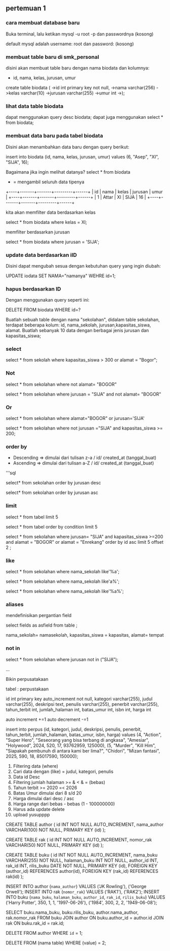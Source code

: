 ## pertemuan 1

### cara membuat database baru

Buka terminal, lalu ketikan mysql -u root -p dan passwordnya (kosong)

default mysql adalah username: root dan password: (kosong)

### membuat table baru di smk_personal

disini akan membuat table baru dengan nama biodata dan kolumnya:
- id, nama, kelas, jurusan, umur

create table biodata (
->id int primary key not null,
->nama varchar(256)
->kelas varchar(10)
->jurusan varchar(255)
->umur int
->);

### lihat data table biodata

dapat menggunakan query desc biodata;
dapat juga menggunakan select * from  biodata;

### membuat data baru pada tabel biodata

Disini akan menambahkan data baru dengan query berikut:

insert into biodata (id, nama, kelas, jurusan, umur) values (6, "Asep", "XI", "SIJA", 16);

Bagaimana jika ingin melihat datanya? select *  from biodata

* = mengambil seluruh data tipenya

                                                    
+----+-------+-------+---------+------+
| id | nama  | kelas | jurusan | umur |
+----+-------+-------+---------+------+
|  1 | Attar | XI    | SIJA    |   16 |
+----+-------+-------+---------+------+

kita akan memfilter data berdasarkan kelas

select * from biodata where kelas = XI;

memfilter berdasarkan jurusan 

select * from biodata where jurusan = 'SIJA';

### update data berdasarkan iID

Disini dapat mengubah sesua dengan kebutuhan query yang ingin diubah:

UPDATE iodata SET NAMA="namanya" WEHRE id=1;

### hapus berdasarkan ID

Dengan menggunakan query seperti ini:

DELETE FROM biodata WHERE id=?

Buatlah sebuah table dengan nama "sekolahan", didalam table sekolahan, terdapat beberapa kolum: id, nama_sekolah, jurusan,kapasitas_siswa, alamat. Buatlah sebanyak 10 data dengan berbagai jenis jurusan dan kapasitas_siswa;


### select

select * from sekolah
where kapasitas_siswa > 300 or alamat = "Bogor";

### Not 
select * from sekolahan where not alamat= "BOGOR"

select * from sekolahan where jurusan = "SIJA" and not alamat= "BOGOR"

### Or

select * from sekolahan where alamat="BOGOR" or jurusan='SIJA'

select * from sekolahan where not jurusan ="SIJA" and kapasitas_siswa >= 200;

### order by

- Descending => dimulai dari tulisan z-a / id/ created_at (tanggal_buat)
- Ascending => dimulai dari tulisan a-Z / id/ created_at (tanggal_buat)

'''sql

<!-- mengambil jurusan dari z-a -->
select* from sekolahan order by jurusan desc
<!-- mengambil jurusan dari a-z -->
select* from sekolahan order by jurusan asc

### limit 

<!-- membatasi jumlah data -->
select * from tabel limit 5 

<!-- membatasi jumlah data dengan desc/asc -->
select * from tabel order by condition limit 5

select * from sekolahan where jurusan= "SIJA" and kapasitas_siswa >=200 and alamat = "BOGOR" or alamat = "Enrekang" order by id asc limit 5 offset 2 ;


### like 

<!-- mencari nama sekolah dengan diawali huruf belakang -->
select * from sekolahan where nama_sekolah like'%a'; 

<!-- mencari nama sekolah dengan diawali huruf depan -->
select * from sekolahan where nama_sekolah like'a%'; 

<!-- mencari nama sekolah dengan diawali keseluruhan huruf -->
select * from sekolahan where nama_sekolah like'%a%'; 


### aliases 

mendefinisikan pergantian field

select fields as asfield
from table ;

nama_sekolah= namasekolah, kapasitas_siswa = kapasitas, alamat= tempat


### not in

<!-- mencari jurusan selain SIJA -->
select * from sekolahan where jurusan not in ("SIJA");


...

Bikin perpusatakaan


tabel : perpustakaan

id int  primary key auto_increment not null,
kategori varchar(255),
judul varchar(255),
deskripsi text,
penulis varchar(255),
penerbit varchar(255),
tahun_terbit int,
jumlah_halaman int,
batas_umur int,
isbn int,
harga int

auto increment +=1
auto decrement -=1

insert into perpus (id, kategori, judul, deskripsi, penulis, penerbit, tahun_terbit, jumlah_halaman, batas_umur, isbn, harga) values (4, "Action", "Super Hero", "Seseorang yang bisa terbang di angkasa", "Amesiar", "Holywood", 2024, 520, 17, 93762959, 125000), (5, "Murder", "Kill Him", "Siapakah pembunuh di antara kami ber lima?", "Chidori", "Mizan fantasi", 2025, 590, 18, 85017590, 150000);


1. Filtering data (where)
2. Cari data dengan (like) = judul, kategori, penulis
3. Data id Desc
4. Filtering jumlah halaman >= & < & = (bebas)
5. Tahun terbit >= 2020 =< 2026
6. Batas Umur dimulai dari 8 s/d 20
7. Harga dimulai dari desc / asc
8. Harga range dari bebas - bebas (1  - 100000000)
9. Harus ada update delete
10. upload yusupppp

CREATE TABLE author (
id INT NOT NULL AUTO_INCREMENT,
nama_author VARCHAR(100) NOT NULL,
PRIMARY KEY (id)
);

CREATE TABLE rak (
id INT NOT NULL AUTO_INCREMENT,
nomor_rak VARCHAR(50) NOT NULL,
PRIMARY KEY (id)
);

CREATE TABLE buku (
  id INT NOT NULL AUTO_INCREMENT,
  nama_buku VARCHAR(255) NOT NULL,
  halaman_buku INT NOT NULL,
  author_id INT,
  rak_id INT,
  rilis_buku DATE NOT NULL,
  PRIMARY KEY (id),
  FOREIGN KEY (author_id) REFERENCES author(id),
  FOREIGN KEY (rak_id) REFERENCES rak(id)
);

INSERT INTO author (`nama_author`) VALUES ('JK Rowling'), ('George Orwell');
INSERT INTO rak (`nomor_rak`) VALUES ('RAK1'), ('RAK2');
INSERT INTO buku (`nama_buku`, `halaman_buku`, `author_id`, `rak_id`, `rilis_buku`) VALUES
('Harry Potter', 350, 1, 1, '1997-06-26'),
('1984', 300, 2, 2, '1949-06-08');

SELECT
    buku.nama_buku,
    buku.rilis_buku,
    author.nama_author,
    rak.nomor_rak
FROM
    buku
JOIN author ON buku.author_id = author.id
JOIN rak ON buku.rak_id = rak.id;

DELETE FROM author WHERE `id` = 1;

DELETE FROM (nama table) 
WHERE (value) = 2;